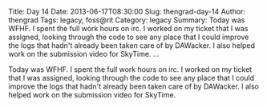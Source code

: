 Title: Day 14
Date: 2013-06-17T08:30:00
Slug: thengrad-day-14
Author: thengrad
Tags: legacy, foss@rit
Category: legacy
Summary: Today was WFHF. I spent the full work hours on irc. I worked on my ticket that I was assigned, looking through the code to see any place that I could improve the logs that hadn't already been taken care of by DAWacker. I also helped work on the submission video for SkyTime.   ... 

Today was WFHF. I spent the full work hours on irc. I worked on my ticket that
I was assigned, looking through the code to see any place that I could improve
the logs that hadn't already been taken care of by DAWacker. I also helped
work on the submission video for SkyTime.


